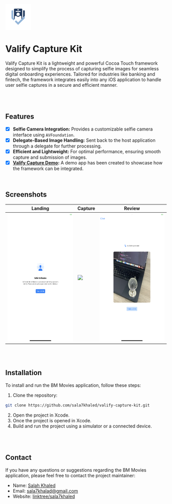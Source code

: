 <kbd>
  <img src="/screenshots/1.png" height="80">
</kbd>

# Valify Capture Kit

Valify Capture Kit is a lightweight and powerful Cocoa Touch framework designed to simplify the process of capturing selfie images for seamless digital onboarding experiences. Tailored for industries like banking and fintech, the framework integrates easily into any iOS application to handle user selfie captures in a secure and efficient manner.

<br>
<br>

## Features

- [x] **Selfie Camera Integration:** Provides a customizable selfie camera interface using `AVFoundation`.
- [x] **Delegate-Based Image Handling:** Sent back to the host application through a delegate for further processing.
- [x] **Efficient and Lightweight:** For optimal performance, ensuring smooth capture and submission of images.
- [x] **[Valify Capture Demo](https://github.com/sala7khaled/valify-capture-demo):** A demo app has been created to showcase how the framework can be integrated.

<br>
<be>


## Screenshots

| Landing | Capture | Review |
| --- | --- | --- |
| <img src="/screenshots/2.PNG" height="400"> | <img src="/screenshots/3.PNG" height="400"> | <img src="/screenshots/4.PNG" height="400"> |

<br>
<br>


## Installation

To install and run the BM Movies application, follow these steps:

1. Clone the repository:
```bash
git clone https://github.com/sala7khaled/valify-capture-kit.git
```
2. Open the project in Xcode.
3. Once the project is opened in Xcode.
4. Build and run the project using a simulator or a connected device.


<br>
<br>


## Contact

If you have any questions or suggestions regarding the BM Movies application, please feel free to contact the project maintainer:

- Name: [Salah Khaled](https://www.linkedin.com/in/sala7khaled/)
- Email: sala7khalad@gmail.com
- Website: [linktree/sala7khaled](https://linktr.ee/sala7khaled)

<br>
<br>
